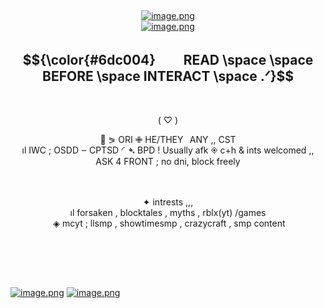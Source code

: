 ‎ <p align="center">
[![image.png](https://i.postimg.cc/65ZqpDM8/image.png)](https://postimg.cc/D82nCYkh)</br>
[![image.png](https://i.postimg.cc/hvxxLh1m/image.png)](https://postimg.cc/y31kB156)
<h2 align="center"> $${\color{#6dc004}  　 READ \space \space BEFORE \space INTERACT \space .ᐟ}$$ </h2>
‎
‎ <p align="center">
( ♡ )

 <p align="center">
👑 ⪖ ORI ✙ HE/THEY⠀ANY ,, CST </br>
ıl IWC ; OSDD ⏖ CPTSD ◜➴ BPD ! 
Usually afk ◈ c+h & ints welcomed ,, </br>
ASK 4 FRONT ; no dni, block freely </br> </br>‎ 
 <p align="center">
✦ intrests ,,, </br>
ıl forsaken , blocktales , myths , rblx(yt) /games </br>‎ 
◈ mcyt ; llsmp , showtimesmp , crazycraft , smp content </br> </br>‎ 

‎ <p align="center">
<h2 align="center">  </h2>

[![image.png](https://i.postimg.cc/hvxxLh1m/image.png)](https://postimg.cc/y31kB156)
[![image.png](https://i.postimg.cc/fTdndZnh/image.png)](https://postimg.cc/QHjyL2d6)
<p align="center"></p>

